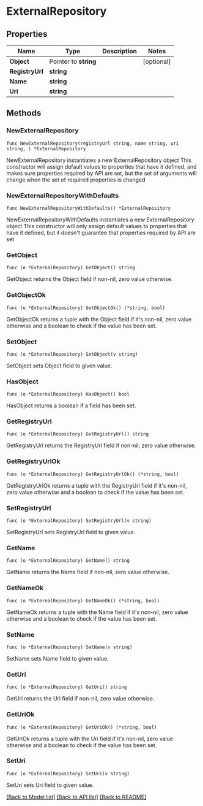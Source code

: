 # ExternalRepository

## Properties

Name | Type | Description | Notes
------------ | ------------- | ------------- | -------------
**Object** | Pointer to **string** |  | [optional] 
**RegistryUrl** | **string** |  | 
**Name** | **string** |  | 
**Uri** | **string** |  | 

## Methods

### NewExternalRepository

`func NewExternalRepository(registryUrl string, name string, uri string, ) *ExternalRepository`

NewExternalRepository instantiates a new ExternalRepository object
This constructor will assign default values to properties that have it defined,
and makes sure properties required by API are set, but the set of arguments
will change when the set of required properties is changed

### NewExternalRepositoryWithDefaults

`func NewExternalRepositoryWithDefaults() *ExternalRepository`

NewExternalRepositoryWithDefaults instantiates a new ExternalRepository object
This constructor will only assign default values to properties that have it defined,
but it doesn't guarantee that properties required by API are set

### GetObject

`func (o *ExternalRepository) GetObject() string`

GetObject returns the Object field if non-nil, zero value otherwise.

### GetObjectOk

`func (o *ExternalRepository) GetObjectOk() (*string, bool)`

GetObjectOk returns a tuple with the Object field if it's non-nil, zero value otherwise
and a boolean to check if the value has been set.

### SetObject

`func (o *ExternalRepository) SetObject(v string)`

SetObject sets Object field to given value.

### HasObject

`func (o *ExternalRepository) HasObject() bool`

HasObject returns a boolean if a field has been set.

### GetRegistryUrl

`func (o *ExternalRepository) GetRegistryUrl() string`

GetRegistryUrl returns the RegistryUrl field if non-nil, zero value otherwise.

### GetRegistryUrlOk

`func (o *ExternalRepository) GetRegistryUrlOk() (*string, bool)`

GetRegistryUrlOk returns a tuple with the RegistryUrl field if it's non-nil, zero value otherwise
and a boolean to check if the value has been set.

### SetRegistryUrl

`func (o *ExternalRepository) SetRegistryUrl(v string)`

SetRegistryUrl sets RegistryUrl field to given value.


### GetName

`func (o *ExternalRepository) GetName() string`

GetName returns the Name field if non-nil, zero value otherwise.

### GetNameOk

`func (o *ExternalRepository) GetNameOk() (*string, bool)`

GetNameOk returns a tuple with the Name field if it's non-nil, zero value otherwise
and a boolean to check if the value has been set.

### SetName

`func (o *ExternalRepository) SetName(v string)`

SetName sets Name field to given value.


### GetUri

`func (o *ExternalRepository) GetUri() string`

GetUri returns the Uri field if non-nil, zero value otherwise.

### GetUriOk

`func (o *ExternalRepository) GetUriOk() (*string, bool)`

GetUriOk returns a tuple with the Uri field if it's non-nil, zero value otherwise
and a boolean to check if the value has been set.

### SetUri

`func (o *ExternalRepository) SetUri(v string)`

SetUri sets Uri field to given value.



[[Back to Model list]](../README.md#documentation-for-models) [[Back to API list]](../README.md#documentation-for-api-endpoints) [[Back to README]](../README.md)


